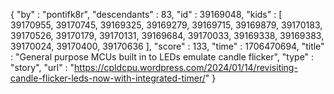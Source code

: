 {
  "by" : "pontifk8r",
  "descendants" : 83,
  "id" : 39169048,
  "kids" : [ 39170955, 39170745, 39169325, 39169279, 39169715, 39169879, 39170183, 39170526, 39170179, 39170131, 39169684, 39170033, 39169338, 39169383, 39170024, 39170400, 39170636 ],
  "score" : 133,
  "time" : 1706470694,
  "title" : "General purpose MCUs built in to LEDs emulate candle flicker",
  "type" : "story",
  "url" : "https://cpldcpu.wordpress.com/2024/01/14/revisiting-candle-flicker-leds-now-with-integrated-timer/"
}
